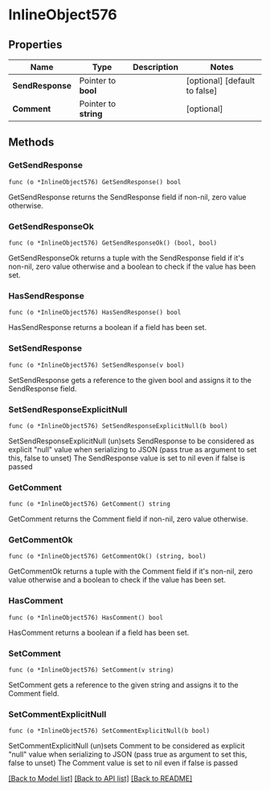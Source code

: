 # InlineObject576

## Properties

Name | Type | Description | Notes
------------ | ------------- | ------------- | -------------
**SendResponse** | Pointer to **bool** |  | [optional] [default to false]
**Comment** | Pointer to **string** |  | [optional] 

## Methods

### GetSendResponse

`func (o *InlineObject576) GetSendResponse() bool`

GetSendResponse returns the SendResponse field if non-nil, zero value otherwise.

### GetSendResponseOk

`func (o *InlineObject576) GetSendResponseOk() (bool, bool)`

GetSendResponseOk returns a tuple with the SendResponse field if it's non-nil, zero value otherwise
and a boolean to check if the value has been set.

### HasSendResponse

`func (o *InlineObject576) HasSendResponse() bool`

HasSendResponse returns a boolean if a field has been set.

### SetSendResponse

`func (o *InlineObject576) SetSendResponse(v bool)`

SetSendResponse gets a reference to the given bool and assigns it to the SendResponse field.

### SetSendResponseExplicitNull

`func (o *InlineObject576) SetSendResponseExplicitNull(b bool)`

SetSendResponseExplicitNull (un)sets SendResponse to be considered as explicit "null" value
when serializing to JSON (pass true as argument to set this, false to unset)
The SendResponse value is set to nil even if false is passed
### GetComment

`func (o *InlineObject576) GetComment() string`

GetComment returns the Comment field if non-nil, zero value otherwise.

### GetCommentOk

`func (o *InlineObject576) GetCommentOk() (string, bool)`

GetCommentOk returns a tuple with the Comment field if it's non-nil, zero value otherwise
and a boolean to check if the value has been set.

### HasComment

`func (o *InlineObject576) HasComment() bool`

HasComment returns a boolean if a field has been set.

### SetComment

`func (o *InlineObject576) SetComment(v string)`

SetComment gets a reference to the given string and assigns it to the Comment field.

### SetCommentExplicitNull

`func (o *InlineObject576) SetCommentExplicitNull(b bool)`

SetCommentExplicitNull (un)sets Comment to be considered as explicit "null" value
when serializing to JSON (pass true as argument to set this, false to unset)
The Comment value is set to nil even if false is passed

[[Back to Model list]](../README.md#documentation-for-models) [[Back to API list]](../README.md#documentation-for-api-endpoints) [[Back to README]](../README.md)


